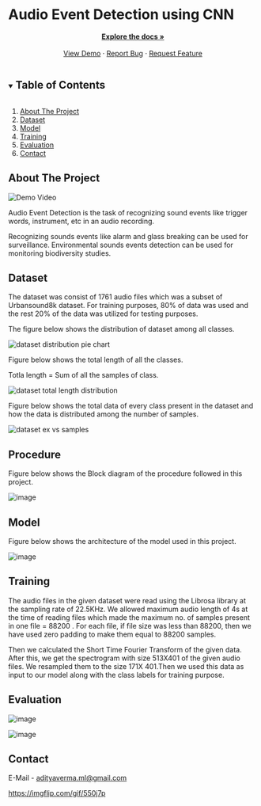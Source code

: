 # Audio Event Detection using CNN

<p align="center">
    <a href="https://github.com/adityavermaAI/Audio-Event-Detection"><strong>Explore the docs »</strong></a>
    <br />
    <br />
    <a href="https://user-images.githubusercontent.com/72017583/114261809-58770180-99fa-11eb-94d8-6144e3da168e.mp4">View Demo</a>
    ·
    <a href="https://github.com/adityavermaAI/Audio-Event-Detection/issues">Report Bug</a>
    ·
    <a href="https://github.com/adityavermaAI/Audio-Event-Detection/issues">Request Feature</a>
</p>

<details open="open">
  <summary><h2 style="display: inline-block">Table of Contents</h2></summary>
  <ol>
    <li><a href="#about-the-project">About The Project<a></li>
    <li><a href="#Dataset">Dataset</a></li>
    <li><a href="#Model">Model</a></li>
    <li><a href="#Training">Training</a></li>
    <li><a href="#Evaluation">Evaluation</a></li>
    <li><a href="#contact">Contact</a></li>
  </ol>
</details>

## About The Project

![Demo Video](https://user-images.githubusercontent.com/72017583/114262596-88280880-99fe-11eb-8221-f85d786add35.gif)

Audio Event Detection is the task of recognizing sound events like trigger words, instrument, etc in an audio recording.

Recognizing sounds events like alarm and glass breaking can be used for surveillance. Environmental sounds events detection can be used for monitoring biodiversity studies.

## Dataset

The dataset was consist of 1761 audio files which was a subset of Urbansound8k dataset. For training purposes, 80% of data was used and the rest 20% of the data was utilized for testing purposes.

The figure below shows the distribution of dataset among all classes.

![dataset distribution pie chart](https://user-images.githubusercontent.com/72017583/114224736-1664a600-998f-11eb-9a31-222bc9796077.JPG)

Figure below shows the total length of all the classes.

Totla length = Sum of all the samples of class.

![dataset total length distribution](https://user-images.githubusercontent.com/72017583/114224931-5b88d800-998f-11eb-9287-be0ca45bc629.JPG)

Figure below shows the total data of every class present in the dataset and how the data is distributed among the number of samples.

![dataset ex vs samples](https://user-images.githubusercontent.com/72017583/114224989-6e031180-998f-11eb-9687-ae86cebcfc34.JPG)


## Procedure

Figure below shows the Block diagram of the procedure followed in this project.

![image](https://user-images.githubusercontent.com/72017583/114215170-e6afa100-9982-11eb-94b4-ec2d3bc6a17d.png)

## Model

Figure below shows the architecture of the model used in this project.

![image](https://user-images.githubusercontent.com/72017583/114194765-6e8ab080-996d-11eb-84bb-700caacddccb.png)

## Training

The audio files in the given dataset were read using the Librosa library at the sampling rate of 22.5KHz. We allowed maximum audio length of 4s at the time of reading files which made the maximum no. of samples present in one file = 88200 . For each file, if file size was less than 88200, then we have used zero padding to make them equal to 88200 samples.

Then we calculated the Short Time Fourier Transform of the given data. After this, we get the spectrogram with size 513X401 of the given audio files. We resampled them to the size 171X 401.Then we used this data as input to our model along with the class labels for training purpose.



## Evaluation

![image](https://user-images.githubusercontent.com/72017583/114261224-04b6e900-99f7-11eb-9545-e366394340d3.png)


![image](https://user-images.githubusercontent.com/72017583/114261313-7bec7d00-99f7-11eb-841d-90bcc60880dc.png)


## Contact

E-Mail - adityaverma.ml@gmail.com

https://imgflip.com/gif/550j7p
